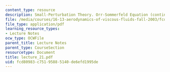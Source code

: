 ```yaml
---
content_type: resource
description: Small-Perturbation Theory. Orr-Sommerfeld Equation (continued)
file: /media/courses/16-13-aerodynamics-of-viscous-fluids-fall-2003/fcd80983c75195885140de6efd1995de_lecture_21.pdf
file_type: application/pdf
learning_resource_types:
- Lecture Notes
ocw_type: OCWFile
parent_title: Lecture Notes
parent_type: CourseSection
resourcetype: Document
title: lecture_21.pdf
uid: fcd80983-c751-9588-5140-de6efd1995de
---
```

